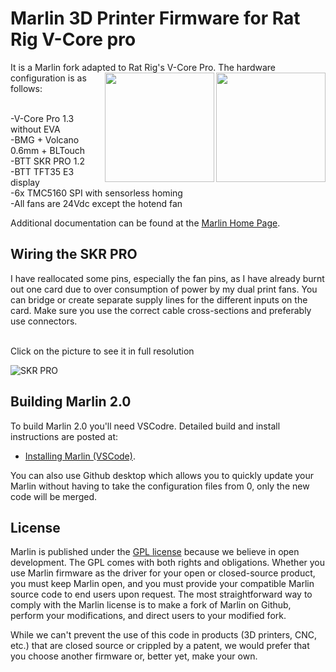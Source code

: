 # Marlin 3D Printer Firmware for Rat Rig V-Core pro

It is a Marlin fork adapted to Rat Rig's V-Core Pro.
<img align="right" width=175 src="https://v-core.ratrig.com/assets/logo_rat_small.png" /><img align="right" width=175 src="buildroot/share/pixmaps/logo/marlin-250.png" />
The hardware configuration is as follows:

<br/>-V-Core Pro 1.3 without EVA
<br/>-BMG + Volcano 0.6mm + BLTouch
<br/>-BTT SKR PRO 1.2
<br/>-BTT TFT35 E3 display
<br/>-6x TMC5160 SPI with sensorless homing
<br/>-All fans are 24Vdc except the hotend fan

Additional documentation can be found at the [Marlin Home Page](https://marlinfw.org/).

## Wiring the SKR PRO

I have reallocated some pins, especially the fan pins, as I have already burnt out one card due to over consumption of power by my dual print fans.
You can bridge or create separate supply lines for the different inputs on the card. Make sure you use the correct cable cross-sections and preferably use connectors.

<br/>Click on the picture to see it in full resolution

![SKR PRO](https://user-images.githubusercontent.com/20129420/124657347-b0f75700-dea2-11eb-9581-7f710452e736.png)


## Building Marlin 2.0

To build Marlin 2.0 you'll need VSCodre. Detailed build and install instructions are posted at:

  - [Installing Marlin (VSCode)](http://marlinfw.org/docs/basics/install_platformio_vscode.html).

You can also use Github desktop which allows you to quickly update your Marlin without having to take the configuration files from 0, only the new code will be merged.


## License

Marlin is published under the [GPL license](/LICENSE) because we believe in open development. The GPL comes with both rights and obligations. Whether you use Marlin firmware as the driver for your open or closed-source product, you must keep Marlin open, and you must provide your compatible Marlin source code to end users upon request. The most straightforward way to comply with the Marlin license is to make a fork of Marlin on Github, perform your modifications, and direct users to your modified fork.

While we can't prevent the use of this code in products (3D printers, CNC, etc.) that are closed source or crippled by a patent, we would prefer that you choose another firmware or, better yet, make your own.
